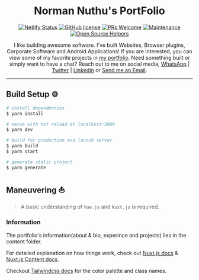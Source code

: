 <h1 align="center"> Norman Nuthu's PortFolio </h1>
<div align="center">

[![Netlify Status](https://api.netlify.com/api/v1/badges/86ef068b-fb86-4ff6-a82a-9b3148cdcdd5/deploy-status)](https://app.netlify.com/sites/normanmnuthu/deploys)
[![GitHub license](https://img.shields.io/badge/license-Apache%20License%202.0-blue.svg?style=flat)](https://github.com/ekaranjaa/norman-portfolio/blob/master/LICENSE.txt)
[![PRs Welcome](https://img.shields.io/badge/PRs-welcome-brightgreen.svg?style=flat-square)](https://github.com/ekaranjaa/norman-portfolio/pulls)
[![Maintenance](https://img.shields.io/badge/Maintained%3F-yes-green.svg)](https://github.com/GypsyTheDj)
[![Open Source Helpers](https://www.codetriage.com/ekaranjaa/norman-portfolio/badges/users.svg)](https://www.codetriage.com/ekaranjaa/norman-portfolio)

I like building awesome software. I've built Websites, Browser plugins, Corporate Software and Android Applications! If you are interested, you can view some of my favorite projects in [my portfolio](https://normann.netlify.app). Need something built or simply want to have a chat? Reach out to me on social media, [WhatsApp](https://api.whatsapp.com/send?phone=254724920601) | [Twitter](https://twitter.com/ThisIsPappi254) | [LinkedIn](https://www.linkedin.com/in/normannuthu) or <a href="mailto:norman.strathmore@gmail.com?subject=Email from your Github Portfolio">Send me an Email</a>.

</div>

---

## Build Setup ⚙️

```bash
# install dependencies
$ yarn install

# serve with hot reload at localhost:3000
$ yarn dev

# build for production and launch server
$ yarn build
$ yarn start

# generate static project
$ yarn generate
```

## Maneuvering ⛵

> A basic understanding of `Vue.js` and `Nuxt.js` is required.

### Information

The portfolio's information(about & bio, experince and projects) lies in the content folder.

For detailed explanation on how things work, check out [Nuxt.js docs](https://nuxtjs.org) & [Nuxt.js Content docs](https://content.nuxtjs.org).

Checkout [Tailwindcss docs](https://tailwindcss.com) for the color palette and class names.
